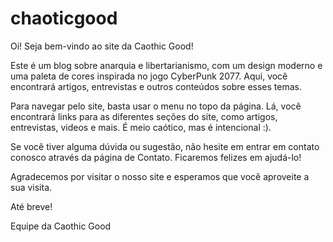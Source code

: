 # chaoticgood

Oi! Seja bem-vindo ao site da Caothic Good!

Este é um blog sobre anarquia e libertarianismo, com um design moderno e uma paleta de cores inspirada no jogo CyberPunk 2077. Aqui, você encontrará artigos, entrevistas e outros conteúdos sobre esses temas.

Para navegar pelo site, basta usar o menu no topo da página. Lá, você encontrará links para as diferentes seções do site, como artigos, entrevistas, videos e mais. É meio caótico, mas é intencional :).

Se você tiver alguma dúvida ou sugestão, não hesite em entrar em contato conosco através da página de Contato. Ficaremos felizes em ajudá-lo!

Agradecemos por visitar o nosso site e esperamos que você aproveite a sua visita.

Até breve!

Equipe da Caothic Good
